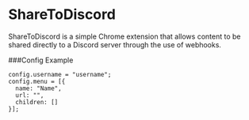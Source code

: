 # ShareToDiscord
ShareToDiscord is a simple Chrome extension that allows content to be shared directly to a Discord server through the use of webhooks.

###Config Example
```
config.username = "username";
config.menu = [{
  name: "Name",
  url: "",
  children: []
}];
```
